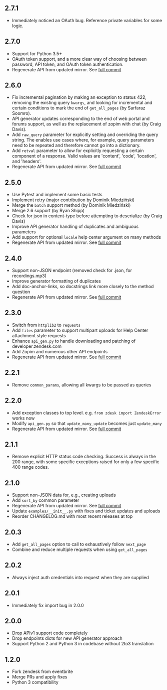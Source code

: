 ## 2.7.1
- Immediately noticed an OAuth bug. Reference private variables for some logic.

## 2.7.0
- Support for Python 3.5+
- OAuth token support, and a more clear way of choosing between password, API
  token, and OAuth token authentication.
- Regenerate API from updated mirror. See [full
  commit](https://github.com/fprimex/zdesk/commit/1cf01a3b730c84b531261bba98b2ab5aa6dd0d18)

## 2.6.0
- Fix incremental pagination by making an exception to status 422, removing the
  existing query `kwargs`, and looking for incremental and certain conditions
  to mark the end of `get_all_pages` (by Sarfaraz Soomro).
- API generator updates corresponding to the end of web portal and forums
  support, as well as the replacement of zopim with chat (by Craig Davis).
- Add `raw_query` parameter for explicitly setting and overriding the query
  string. The enables use cases where, for example, query parameters need to be
  repeated and therefore cannot go into a dictionary.
- Add `retval` parameter to allow for explicitly requesting a certain component
  of a response. Valid values are 'content', 'code', 'location', and 'headers'.
- Regenerate API from updated mirror. See [full
  commit](https://github.com/fprimex/zdesk/commit/6e22dea7af6b129a88f9ce30082660eff2eea621)

## 2.5.0
- Use Pytest and implement some basic tests
- Implement retry (major contribution by Dominik Miedziński)
- Merge the `batch` support method (by Dominik Miedziński)
- Merge 2.6 support (by Ryan Shipp)
- Check for json in content-type before attempting to deserialize (by
  Craig Davis)
- Improve API generator handling of duplicates and ambiguous parameters
- Add support for optional `locale` help center argument on many methods
- Regenerate API from updated mirror. See [full
  commit](https://github.com/fprimex/zdesk/commit/bb455aeac4ffb9c7a6f5cabb9653cf46cdcb8531)

## 2.4.0
- Support non-JSON endpoint (removed check for .json, for recordings.mp3)
- Improve generator formatting of duplicates
- Add doc-anchor-links, so docstrings link more closely to the method question
- Regenerate API from updated mirror. See [full
  commit](https://github.com/fprimex/zdesk/commit/7240295278fd596189643ae30fbcbb16a4b8c3d9)

## 2.3.0
- Switch from `httplib2` to `requests`
- Add `files` parameter to support multipart uploads for Help Center attachment
  style requests
- Enhance `api_gen.py` to handle downloading and patching of developer.zendesk.com
- Add Zopim and numerous other API endpoints
- Regenerate API from updated mirror. See [full
  commit](https://github.com/fprimex/zdesk/commit/d679a734292de5ade82cb4d4533e79368510769d)

## 2.2.1
- Remove `common_params`, allowing all kwargs to be passed as queries

## 2.2.0

- Add exception classes to top level. e.g. `from zdesk import ZendeskError` works now
- Modify `api_gen.py` so that `update_many_update` becomes just `update_many`
- Regenerate API from updated mirror. See [full
  commit](https://github.com/fprimex/zdesk/commit/8a6bac52a912ce45c3a47911331b381cf963abc1)

## 2.1.1

- Remove explicit HTTP status code checking. Success is always in the 200
  range, with some specific exceptions raised for only a few specific 400 range
  codes.

## 2.1.0

- Support non-JSON data for, e.g., creating uploads
- Add `sort_by` common parameter
- Regenerate API from updated mirror. See [full
  commit](https://github.com/fprimex/zdesk/commit/cbeb1ecd0ae4580caa3ad434c74e7e49d4378c19)
- Update `examples/__init__.py` with fixes and ticket updates and uploads
- Reorder CHANGELOG.md with most recent releases at top

## 2.0.3

- Add `get_all_pages` option to call to exhaustively follow `next_page`
- Combine and reduce multiple requests when using `get_all_pages`

## 2.0.2

- Always inject auth credentials into request when they are supplied

## 2.0.1

- Immediately fix import bug in 2.0.0

## 2.0.0

- Drop APIv1 support code completely
- Drop endpoints dicts for new API generator approach
- Support Python 2 and Python 3 in codebase without 2to3 translation

## 1.2.0

- Fork zendesk from eventbrite
- Merge PRs and apply fixes
- Python 3 compatibility

